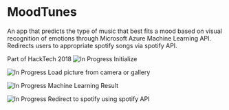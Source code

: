 # MoodTunes
An app that predicts the type of music that best fits a mood based on visual recognition of emotions through Microsoft Azure Machine Learning API. Redirects users to appropriate spotify songs via spotify API.

Part of HackTech 2018
![In Progress](https://github.com/HSQ8/MoodTunes/raw/master/1.PNG)
Initialize

![In Progress](https://github.com/HSQ8/MoodTunes/raw/master/2.PNG)
Load picture from camera or gallery

![In Progress](https://github.com/HSQ8/MoodTunes/raw/master/3.PNG)
Machine Learning Result

![In Progress](https://github.com/HSQ8/MoodTunes/raw/master/4.PNG)
Redirect to spotify using spotify API
